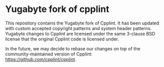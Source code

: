 Yugabyte fork of cpplint
========================

This repository contains the Yugabyte fork of Cpplint. It has been updated with custom accepted copyright patterns and system header patterns. Yugabyte changes to Cpplint are licensed under the same 3-clause BSD license that the original Cpplint code is licensed under.

In the future, we may decide to rebase our changes on top of the community-maintained version of Cpplint: https://github.com/cpplint/cpplint.
